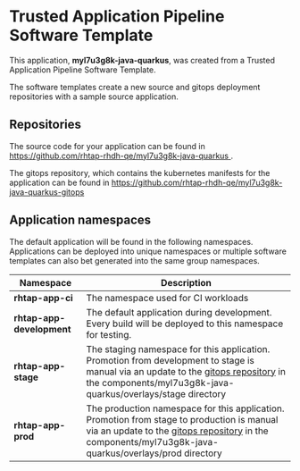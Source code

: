 # Trusted Application Pipeline Software Template

This application, **myl7u3g8k-java-quarkus**, was created from a Trusted Application Pipeline Software Template.

The software templates create a new source and gitops deployment repositories with a sample source application. 

## Repositories

The source code for your application can be found in [https://github.com/rhtap-rhdh-qe/myl7u3g8k-java-quarkus ](https://github.com/rhtap-rhdh-qe/myl7u3g8k-java-quarkus ).
 
The gitops repository, which contains the kubernetes manifests for the application can be found in 
[https://github.com/rhtap-rhdh-qe/myl7u3g8k-java-quarkus-gitops ](https://github.com/rhtap-rhdh-qe/myl7u3g8k-java-quarkus-gitops ) 

## Application namespaces 

The default application will be found in the following namespaces. Applications can be deployed into unique namespaces or multiple software templates can also bet generated into the same group namespaces.  

|  Namespace   |  Description   |  
| -------- | -------- |
| **rhtap-app-ci** | The namespace used for CI workloads |
| **rhtap-app-development** | The default application during development. Every build will be deployed to this namespace for testing. |
| **rhtap-app-stage** | The staging namespace for this application. Promotion from development to stage is manual via an update to the [gitops repository](https://github.com/rhtap-rhdh-qe/myl7u3g8k-java-quarkus-gitops ) in the components/myl7u3g8k-java-quarkus/overlays/stage directory |
| **rhtap-app-prod** | The production namespace for this application. Promotion from stage to production is manual via an update to the [gitops repository](https://github.com/rhtap-rhdh-qe/myl7u3g8k-java-quarkus-gitops ) in the components/myl7u3g8k-java-quarkus/overlays/prod directory |